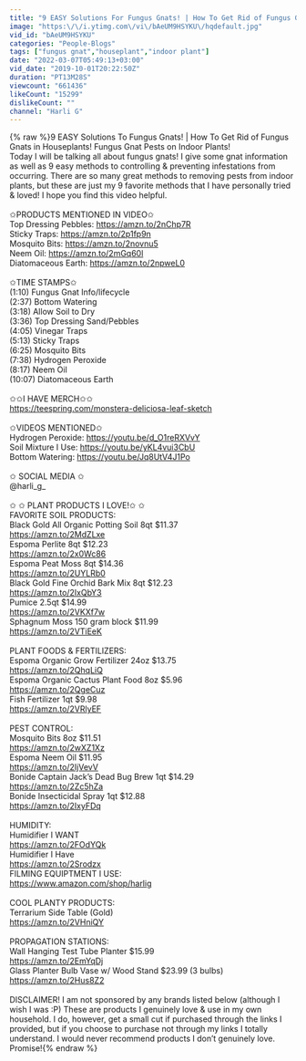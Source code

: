 ```yaml
---
title: "9 EASY Solutions For Fungus Gnats! | How To Get Rid of Fungus Gnats in Houseplants!"
image: "https:\/\/i.ytimg.com\/vi\/bAeUM9HSYKU\/hqdefault.jpg"
vid_id: "bAeUM9HSYKU"
categories: "People-Blogs"
tags: ["fungus gnat","houseplant","indoor plant"]
date: "2022-03-07T05:49:13+03:00"
vid_date: "2019-10-01T20:22:50Z"
duration: "PT13M28S"
viewcount: "661436"
likeCount: "15299"
dislikeCount: ""
channel: "Harli G"
---
```

{% raw %}9 EASY Solutions To Fungus Gnats! | How To Get Rid of Fungus Gnats in Houseplants! Fungus Gnat Pests on Indoor Plants! <br />Today I will be talking all about fungus gnats! I give some gnat information as well as 9 easy methods to controlling &amp; preventing infestations from occurring. There are so many great methods to removing pests from indoor plants, but these are just my 9 favorite methods that I have personally tried &amp; loved! I hope you find this video helpful. <br /><br />✩PRODUCTS MENTIONED IN VIDEO✩<br />Top Dressing Pebbles: <a rel="nofollow" target="blank" href="https://amzn.to/2nChp7R">https://amzn.to/2nChp7R</a><br />Sticky Traps: <a rel="nofollow" target="blank" href="https://amzn.to/2p1fp9n">https://amzn.to/2p1fp9n</a><br />Mosquito Bits: <a rel="nofollow" target="blank" href="https://amzn.to/2novnu5">https://amzn.to/2novnu5</a><br />Neem Oil: <a rel="nofollow" target="blank" href="https://amzn.to/2mGq60l">https://amzn.to/2mGq60l</a><br />Diatomaceous Earth: <a rel="nofollow" target="blank" href="https://amzn.to/2npweL0">https://amzn.to/2npweL0</a><br /><br />✩TIME STAMPS✩<br />(1:10) Fungus Gnat Info/lifecycle <br />(2:37) Bottom Watering<br />(3:18) Allow Soil to Dry <br />(3:36) Top Dressing Sand/Pebbles<br />(4:05) Vinegar Traps<br />(5:13) Sticky Traps<br />(6:25) Mosquito Bits<br />(7:38) Hydrogen Peroxide <br />(8:17) Neem Oil<br />(10:07) Diatomaceous Earth <br /><br />✩✩I HAVE MERCH✩✩<br /><a rel="nofollow" target="blank" href="https://teespring.com/monstera-deliciosa-leaf-sketch">https://teespring.com/monstera-deliciosa-leaf-sketch</a><br /><br />✩VIDEOS MENTIONED✩<br />Hydrogen Peroxide: <a rel="nofollow" target="blank" href="https://youtu.be/d_O1reRXVvY">https://youtu.be/d_O1reRXVvY</a><br />Soil Mixture I Use: <a rel="nofollow" target="blank" href="https://youtu.be/yKL4vui3CbU">https://youtu.be/yKL4vui3CbU</a><br />Bottom Watering: <a rel="nofollow" target="blank" href="https://youtu.be/Jq8UtV4J1Po">https://youtu.be/Jq8UtV4J1Po</a><br /><br />✩ SOCIAL MEDIA ✩<br />@harli_g_<br /><br />✩ ✩ PLANT PRODUCTS I LOVE!✩ ✩<br />FAVORITE SOIL PRODUCTS:<br />Black Gold All Organic Potting Soil 8qt $11.37<br /><a rel="nofollow" target="blank" href="https://amzn.to/2MdZLxe">https://amzn.to/2MdZLxe</a> <br />Espoma Perlite 8qt $12.23<br /><a rel="nofollow" target="blank" href="https://amzn.to/2x0Wc86">https://amzn.to/2x0Wc86</a><br />Espoma Peat Moss 8qt $14.36<br /><a rel="nofollow" target="blank" href="https://amzn.to/2UYLRb0">https://amzn.to/2UYLRb0</a><br />Black Gold Fine Orchid Bark Mix 8qt $12.23<br /><a rel="nofollow" target="blank" href="https://amzn.to/2IxQbY3">https://amzn.to/2IxQbY3</a><br />Pumice 2.5qt $14.99<br /><a rel="nofollow" target="blank" href="https://amzn.to/2VKXf7w">https://amzn.to/2VKXf7w</a><br />Sphagnum Moss 150 gram block $11.99<br /><a rel="nofollow" target="blank" href="https://amzn.to/2VTiEeK">https://amzn.to/2VTiEeK</a><br /><br />PLANT FOODS &amp; FERTILIZERS:<br />Espoma Organic Grow Fertilizer 24oz $13.75 <br /><a rel="nofollow" target="blank" href="https://amzn.to/2QhqLiQ">https://amzn.to/2QhqLiQ</a><br />Espoma Organic Cactus Plant Food 8oz $5.96<br /><a rel="nofollow" target="blank" href="https://amzn.to/2QgeCuz">https://amzn.to/2QgeCuz</a><br />Fish Fertilizer 1qt $9.98<br /><a rel="nofollow" target="blank" href="https://amzn.to/2VRlyEF">https://amzn.to/2VRlyEF</a><br /><br />PEST CONTROL:<br />Mosquito Bits 8oz $11.51<br /><a rel="nofollow" target="blank" href="https://amzn.to/2wXZ1Xz">https://amzn.to/2wXZ1Xz</a><br />Espoma Neem Oil $11.95<br /><a rel="nofollow" target="blank" href="https://amzn.to/2IjVevV">https://amzn.to/2IjVevV</a><br />Bonide Captain Jack’s Dead Bug Brew 1qt $14.29<br /><a rel="nofollow" target="blank" href="https://amzn.to/2Zc5hZa">https://amzn.to/2Zc5hZa</a><br />Bonide Insecticidal Spray 1qt $12.88<br /><a rel="nofollow" target="blank" href="https://amzn.to/2IxyFDq">https://amzn.to/2IxyFDq</a><br /><br />HUMIDITY:<br />Humidifier I WANT <br /><a rel="nofollow" target="blank" href="https://amzn.to/2FOdYQk">https://amzn.to/2FOdYQk</a><br />Humidifier I Have<br /><a rel="nofollow" target="blank" href="https://amzn.to/2Srodzx">https://amzn.to/2Srodzx</a><br />FILMING EQUIPTMENT I USE:<br /><a rel="nofollow" target="blank" href="https://www.amazon.com/shop/harlig">https://www.amazon.com/shop/harlig</a><br /><br />COOL PLANTY PRODUCTS:<br />Terrarium Side Table (Gold)<br /><a rel="nofollow" target="blank" href="https://amzn.to/2VHniQY">https://amzn.to/2VHniQY</a><br /><br />PROPAGATION STATIONS:<br />Wall Hanging Test Tube Planter $15.99<br /><a rel="nofollow" target="blank" href="https://amzn.to/2EmYqDj">https://amzn.to/2EmYqDj</a><br />Glass Planter Bulb Vase w/ Wood Stand $23.99 (3 bulbs)<br /><a rel="nofollow" target="blank" href="https://amzn.to/2Hus8Z2">https://amzn.to/2Hus8Z2</a><br /><br />DISCLAIMER! I am not sponsored by any brands listed below (although I wish I was :P) These are products I genuinely love &amp; use in my own household. I do, however, get a small cut if purchased through the links I provided, but if you choose to purchase not through my links I totally understand. I would never recommend products I don’t genuinely love. Promise!{% endraw %}
